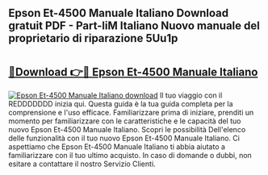 ## Epson Et-4500 Manuale Italiano Download gratuit PDF - Part-liM Italiano Nuovo manuale del proprietario di riparazione 5Uu1p

# <h2><a href="http://dfd5e2.blite.top/?on=Epson+Et-4500+Manuale+Italiano">🔗Download 👉🔴 Epson Et-4500 Manuale Italiano</a></h2>

[![Epson Et-4500 Manuale Italiano download](https://i.imgur.com/lujVjoI.png)](http://dfd5e2.blite.top/?on=Epson+Et-4500+Manuale+Italiano)
Il tuo viaggio con il REDDDDDDD inizia qui. Questa guida è la tua guida completa per la comprensione e l'uso efficace. Familiarizzare prima di iniziare, prenditi un momento per familiarizzare con le caratteristiche e le capacità del tuo nuovo Epson Et-4500 Manuale Italiano. Scopri le possibilità Dell'elenco delle funzionalità con il tuo nuovo Epson Et-4500 Manuale Italiano. Ci aspettiamo che Epson Et-4500 Manuale Italiano ti abbia aiutato a familiarizzare con il tuo ultimo acquisto. In caso di domande o dubbi, non esitare a contattare il nostro Servizio Clienti.
